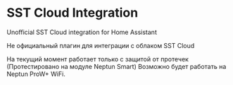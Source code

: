 # SST Cloud Integration

Unofficial SST Cloud integration for Home Assistant

Не официальный плагин для интеграции с облаком SST Cloud

На текущий момент работает только с защитой от протечек (Протестировано на модуле Neptun Smart) Возможно будет работать на Neptun ProW+ WiFi.
